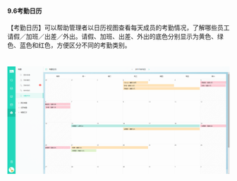 #### 9.6考勤日历

【考勤日历】可以帮助管理者以日历视图查看每天成员的考勤情况，了解哪些员工请假／加班／出差／外出。请假、加班、出差、外出的底色分别显示为黄色、绿色、蓝色和红色，方便区分不同的考勤类别。

# ![](/assets/9.6考勤日历.png)
